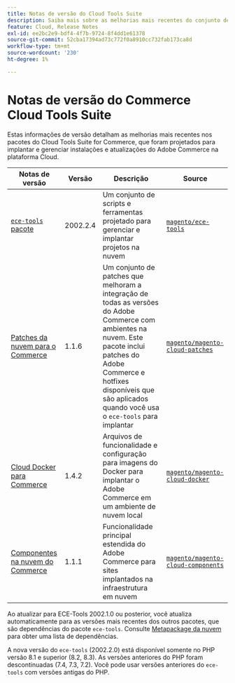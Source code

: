 ```yaml
---
title: Notas de versão do Cloud Tools Suite
description: Saiba mais sobre as melhorias mais recentes do conjunto de ferramentas da nuvem para o Adobe Commerce.
feature: Cloud, Release Notes
exl-id: ee2bc2e9-bdf4-4f7b-9724-8f4dd1e61378
source-git-commit: 52cba17394ad73c772f0a8910cc732fab173ca8d
workflow-type: tm+mt
source-wordcount: '230'
ht-degree: 1%

---
```


# Notas de versão do Commerce Cloud Tools Suite

Estas informações de versão detalham as melhorias mais recentes nos pacotes do Cloud Tools Suite for Commerce, que foram projetados para implantar e gerenciar instalações e atualizações do Adobe Commerce na plataforma Cloud.

| Notas de versão | Versão | Descrição | Source |
| ----------------- |-----------| ---------------------------------------- | --------------------------- |
| [`ece-tools` pacote](ece-tools-package.md) | 2002.2.4 | Um conjunto de scripts e ferramentas projetado para gerenciar e implantar projetos na nuvem | [`magento/ece-tools`](https://github.com/magento/ece-tools/tree/2002.2.4) |
| [Patches da nuvem para o Commerce](cloud-patches.md) | 1.1.6 | Um conjunto de patches que melhoram a integração de todas as versões do Adobe Commerce com ambientes na nuvem. Este pacote inclui patches do Adobe Commerce e hotfixes disponíveis que são aplicados quando você usa o `ece-tools` para implantar | [`magento/magento-cloud-patches`](https://github.com/magento/magento-cloud-patches/tree/1.1.6) |
| [Cloud Docker para Commerce](cloud-docker.md) | 1.4.2 | Arquivos de funcionalidade e configuração para imagens do Docker para implantar o Adobe Commerce em um ambiente de nuvem local | [`magento/magento-cloud-docker`](https://github.com/magento/magento-cloud-docker/tree/1.4.1) |
| [Componentes na nuvem do Commerce](cloud-components.md) | 1.1.1 | Funcionalidade principal estendida do Adobe Commerce para sites implantados na infraestrutura em nuvem | [`magento/magento-cloud-components`](https://github.com/magento/magento-cloud-components/tree/1.1.1) |

Ao atualizar para ECE-Tools 2002.1.0 ou posterior, você atualiza automaticamente para as versões mais recentes dos outros pacotes, que são dependências do pacote `ece-tools`. Consulte [Metapackage da nuvem](../development/overview.md#cloud-metapackage) para obter uma lista de dependências.

A nova versão do `ece-tools` (2002.2.0) está disponível somente no PHP versão 8.1 e superior (8.2, 8.3). As versões anteriores do PHP foram descontinuadas (7.4, 7.3, 7.2). Você pode usar versões anteriores do `ece-tools` com versões antigas do PHP.
